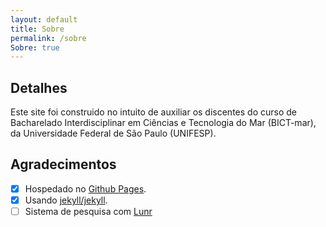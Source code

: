 ```yaml
---
layout: default
title: Sobre
permalink: /sobre
Sobre: true
---
```

## Detalhes

Este site foi construido no intuito de auxiliar os discentes do curso de Bacharelado Interdisciplinar em Ciências e Tecnologia do Mar (BICT-mar), da Universidade Federal de São Paulo (UNIFESP).   

## Agradecimentos
  
- [x] Hospedado no [Github Pages](https://pages.github.com/).
- [x] Usando [jekyll/jekyll](https://github.com/jekyll/jekyll).
- [ ] Sistema de pesquisa com [Lunr](https://learn.cloudcannon.com/jekyll/jekyll-search-using-lunr-js/)
